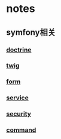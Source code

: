 # notes
## **symfony相关**
### **[doctrine](symfony/doctrine.md)**
### **[twig](symfony/twig.md)**
### **[form](symfony/form.md)**
### **[service](symfony/service.md)**
### **[security](symfony/security.md)**
### **[command](symfony/command.md)**